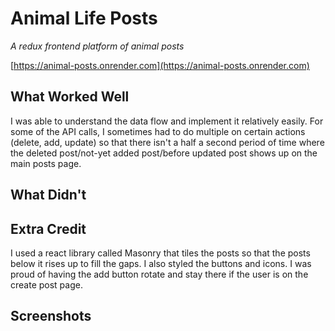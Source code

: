 # Animal Life Posts

*A redux frontend platform of animal posts*

[https://animal-posts.onrender.com](https://animal-posts.onrender.com)

## What Worked Well
I was able to understand the data flow and implement it relatively easily. For some of the API calls, I sometimes had to do multiple on certain actions (delete, add, update) so that there isn't a half a second period of time where the deleted post/not-yet added post/before updated post shows up on the main posts page.

## What Didn't

## Extra Credit
I used a react library called Masonry that tiles the posts so that the posts below it rises up to fill the gaps. I also styled the buttons and icons. I was proud of having the add button rotate and stay there if the user is on the create post page.

## Screenshots

